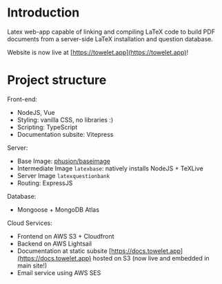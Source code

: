 # Introduction

Latex web-app capable of linking and compiling LaTeX code to build PDF documents from a server-side LaTeX installation and question database.

Website is now live at [https://towelet.app](https://towelet.app)!

# Project structure

Front-end:
- NodeJS, Vue
- Styling: vanilla CSS, no libraries :) 
- Scripting: TypeScript
- Documentation subsite: Vitepress

Server:
- Base Image: [phusion/baseimage](https://github.com/phusion/baseimage-docker)
- Intermediate Image `latexbase`: natively installs NodeJS + TeXLive
- Server Image `latexquestionbank`
- Routing: ExpressJS

Database:
- Mongoose + MongoDB Atlas

Cloud Services:
- Frontend on AWS S3 + Cloudfront
- Backend on AWS Lightsail
- Documentation at static subsite [https://docs.towelet.app](https://docs.towelet.app) hosted on S3 (now live and embedded in main site!)
- Email service using AWS SES